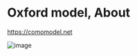 
# Oxford model, About


https://comomodel.net 


![image](https://user-images.githubusercontent.com/30849720/118392594-42f38980-b5ef-11eb-80b6-4d613040fbeb.png)


